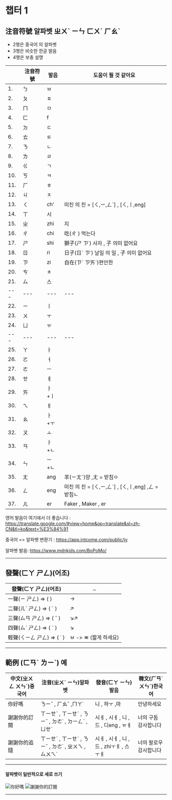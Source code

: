 챕터 1
===========================
## 注音符號   알파벳   ㄓㄨˋ ㄧㄣ ㄈㄨˊ ㄏㄠˋ

* 2행은 중국어 의 알파벳
* 3행은 비슷한 한글 발음 
* 4행은 보충 설명

||注音符號|발음|도움이 될 것 같아요|
|---|---|---|---
|1.|ㄅ|ㅂ|
|2.|ㄆ|ㅍ|
|3.|ㄇ|ㅁ|
|4.|ㄈ|f|
|5.|ㄉ|ㄷ|
|6.|ㄊ|ㅌ|
|7.|ㄋ|ㄴ|
|8.|ㄌ|ㄹ|
|9.|ㄍ|ㄱ|
|10.|ㄎ|ㅋ|
|11.|ㄏ|ㅎ|
|12.|ㄐ|ㅈ|
|13.|ㄑ|ch'|미친 의 친 = [ㄑ,ㄧ,ㄥˋ] , [ㄑ,ㅣ,eng]|
|14.|ㄒ|시|
|15.|ㄓ|zhi|지|
|16.|ㄔ|chi|吃(ㄔ ) 먹는다|
|17.|ㄕ|shi|獅子(ㄕ ㄗ˙) 사자 , 子 의미 없어요|
|18.|ㄖ|ri|日子(ㄖˋ ㄗ˙) 날일 의 일 , 子 의미 없어요|
|19.|ㄗ|zi|自在(ㄗˋ ㄗㄞˋ)편안한|
|20.|ㄘ|ㅊ|
|21.|ㄙ|스|
|---|---|---|---|
|22.|ㄧ|ㅣ|
|23.|ㄨ|ㅜ|
|24.|ㄩ|ㅠ|
|---|---|---|---|
|25.|ㄚ|ㅏ|
|26.|ㄛ|ㅓ|
|27.|ㄜ|ㅡ|
|28.|ㄝ|ㅔ|
|29.|ㄞ|ㅏ+ㅣ|
|30.|ㄟ|ㅐ|
|31.|ㄠ|ㅏ+ㅜ|
|32.|ㄡ|ㅗ|
|33.|ㄢ|ㅏ+ㄴ|
|34.|ㄣ|ㅡ+ㄴ|
|35.|ㄤ|ang|羊(ㄧㄤˊ)양 ,ㄤ = 받침ㅇ|
|36.|ㄥ|eng|미친 의 친 = [ㄑ,ㄧ,ㄥˋ] , [ㄑ,ㅣ,eng] ,ㄥ = 받침ㄴ|
|37.|ㄦ|er|Faker , Maker , er|

영어 발음이 여기에서 더 좋습니다 : https://translate.google.com/#view=home&op=translate&sl=zh-CN&tl=ko&text=%E3%84%91

중국어 => 알파벳 변환기 : https://app.intcome.com/public/jy

알파벳 발음: https://www.mdnkids.com/BoPoMo/

****

## 發聲(ㄈㄚ ㄕㄥ)(어조)

|發聲(ㄈㄚ ㄕㄥ)(어조)|..|
|---|---
|一聲(ㄧ ㄕㄥ) => (   )|→|
|二聲(ㄦˋ ㄕㄥ) => ( ˊ )|↗|
|三聲(ㄙㄢ ㄕㄥ) => ( ˇ )|↘↗|
|四聲(ㄙˋ ㄕㄥ) => ( ˋ )|↘|
|輕聲(ㄑㄧㄥ ㄕㄥ) => ( ˙ )|ㅂ -> ㅃ (짧게 하세요)|

****

## 範例 (ㄈㄢˋ ㄌㄧˋ) 예

|中文(ㄓㄨㄥ ㄨㄣˊ)중국어|注音(ㄓㄨˋ ㄧㄣ)알파벳|發音(ㄈㄚ ㄧㄣ)발음|韓文(ㄏㄢˊ ㄨㄣˊ)한국어|
|---|---|---|--- 
|你好嗎|ㄋㄧˇ , ㄏㄠˇ ,ㄇㄚ˙|니 , 하ㅜ ,마 |안녕하세요|
|謝謝你的訂閱|ㄒㄧㄝˋ , ㄒㄧㄝˋ , ㄋㄧˇ , ㄉㄜ˙ , ㄉㄧㄥˋ , ㄩㄝˋ|시ㅔ , 시ㅔ , 니 , 드 , 디eng , ㅠㅔ|너의 구돔 감사합니다|
|謝謝你的追隨|ㄒㄧㄝˋ , ㄒㄧㄝˋ , ㄋㄧˇ , ㄉㄜ˙ , ㄓㄨㄟ  , ㄙㄨㄟˊ|시ㅔ , 시ㅔ , 니 , 드 , zhiㅜㅐ , 스ㅜㅐ|너의 팔로우 감사합니다|
	
****

#### 알파벳이 일반적으로 세로 쓰기

![][你好嗎]
![][謝謝你的訂閱]

--------------------------------
[你好嗎]:/img/ex1.png "你好嗎"
[謝謝你的訂閱]:/img/ex2.png "謝謝你的訂閱"